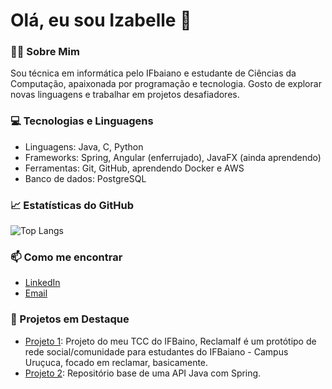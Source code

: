 # Olá, eu sou Izabelle 👋

### 👨‍💻 Sobre Mim
Sou técnica em informática pelo IFbaiano e estudante de Ciências da Computação, apaixonada por programação e tecnologia. Gosto de explorar novas linguagens e trabalhar em projetos desafiadores. 

### 💻 Tecnologias e Linguagens
- Linguagens:  Java, C, Python
- Frameworks: Spring, Angular (enferrujado), JavaFX (ainda aprendendo)
- Ferramentas: Git, GitHub, aprendendo Docker e AWS
- Banco de dados: PostgreSQL


### 📈 Estatísticas do GitHub
![Top Langs](https://github-readme-stats.vercel.app/api/top-langs/?username=trem-balinha-da-vu&layout=compact)
<!-- ![Estatísticas do GitHub](https://github-readme-stats.vercel.app/api?username=trem-balinha-da-vu&show_icons=true&theme=radical) -->

### 📫 Como me encontrar
- [LinkedIn](https://www.linkedin.com/in/izabelle-garcez-662094299)
- [Email](mailto:izabellegarcez33@gmail.com)

### 🚀 Projetos em Destaque
- [Projeto 1](https://github.com/trem-balinha-da-vu/reclamaif): Projeto do meu TCC do IFBaino, ReclamaIf é um protótipo de rede social/comunidade para estudantes do IFBaiano - Campus Uruçuca, focado em reclamar, basicamente.
- [Projeto 2](https://github.com/trem-balinha-da-vu/sistema-usuario): Repositório base de uma API Java com Spring.
